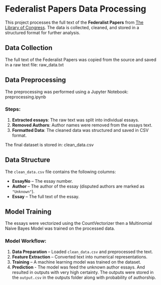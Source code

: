 # Federalist Papers Data Processing

This project processes the full text of the **Federalist Papers** from [The Library of Congress](https://guides.loc.gov/federalist-papers/full-text). The data is collected, cleaned, and stored in a structured format for further analysis.

## Data Collection
The full text of the Federalist Papers was copied from the source and saved in a raw text file:
raw_data.txt

## Data Preprocessing
The preprocessing was performed using a Jupyter Notebook:
preprocessing.ipynb

### Steps:
1. **Extracted essays**: The raw text was split into individual essays.
2. **Removed Authors**: Author names were removed from the essays text.
3. **Formatted Data**: The cleaned data was structured and saved in CSV format.

The final dataset is stored in:
clean_data.csv

## Data Structure
The `clean_data.csv` file contains the following columns:
- **EssayNo** – The essay number.
- **Author** – The author of the essay (disputed authors are marked as `"Unknown"`).
- **Essay** – The full text of the essay.

## Model Training
The essays were vectorized using the CountVectorizer then 
a Multinomial Naive Bayes Model was trained on the processed data.

### Model Workflow:
1. **Data Preparation** – Loaded `clean_data.csv` and preprocessed the text.
2. **Feature Extraction** – Converted text into numerical representations.
3. **Training** – A machine learning model was trained on the dataset.
4. **Prediction** - The model was feed the unknown author essays. And resulted in outputs with very high certainty. The outputs were stored in the  `output.csv` in the outputs folder along with probability of authorship.